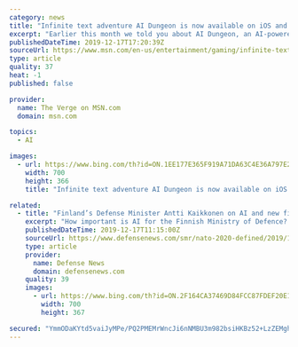 ```yaml
---
category: news
title: "Infinite text adventure AI Dungeon is now available on iOS and Android"
excerpt: "Earlier this month we told you about AI Dungeon, an AI-powered text adventure with near infinite possibilities. You can type what you want into the game, and the AI will generate a response on the fly, creating a freewheeling experience that encourages cooperation and imagination. Now, AI Dungeon is available on iOS and Android as well ..."
publishedDateTime: 2019-12-17T17:20:39Z
sourceUrl: https://www.msn.com/en-us/entertainment/gaming/infinite-text-adventure-ai-dungeon-is-now-available-on-ios-and-android/ar-BBY5Br2
type: article
quality: 37
heat: -1
published: false

provider:
  name: The Verge on MSN.com
  domain: msn.com

topics:
  - AI

images:
  - url: https://www.bing.com/th?id=ON.1EE177E365F919A71DA63C4E36A797E2
    width: 700
    height: 366
    title: "Infinite text adventure AI Dungeon is now available on iOS and Android"

related:
  - title: "Finland’s Defense Minister Antti Kaikkonen on AI and new fighter jets"
    excerpt: "How important is AI for the Finnish Ministry of Defence? First of all, it’s something that is still more or less rising on our agenda, an issue for the whole of Europe, the whole world as well. We have to put focus on these issues, and perhaps discuss the ethics of AI, for example, some kind of regulation in this area. These are not simple ..."
    publishedDateTime: 2019-12-17T11:15:00Z
    sourceUrl: https://www.defensenews.com/smr/nato-2020-defined/2019/12/17/finlands-defense-minister-antti-kaikkonen-on-ai-and-new-fighter-jets/
    type: article
    provider:
      name: Defense News
      domain: defensenews.com
    quality: 39
    images:
      - url: https://www.bing.com/th?id=ON.2F164CA37469D84FCC87FDEF20E10BCF
        width: 700
        height: 367

secured: "YmmODaKYtd5vaiJyMPe/PQ2PMEMrWncJi6nNMBU3m982bsiHKBz52+LzZEMghyMaOgH3PTD3h3OXY2iFPnbti42B6kTFlH56/HqoNAJlwKFboR42W1rujY9VCsI8FLxjL+fdrZ1wjgeO/mgWeYpN7pWiyPJkV8Rgx4FF+vaMC0p1hSkTfFw+2QmRe75XsdeR5xi6Hvr2a0wmRw6V4WtMxhVAJIzUAmBIX2NksNYHaYdDqthUBfnax5RPjzSbNvTgEbA5kIZMWNQUicH13T+T8w==;1LdV82WuT7qVhVD+Nvkb1A=="
---
```


